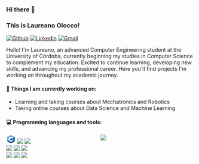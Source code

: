 ### Hi there 👋 
### This is Laureano Olocco!

[![Github](https://img.shields.io/badge/-Github-000?style=flat&logo=Github&logoColor=white)](https://github.com/LaureanoOlocco)
[![Linkedin](https://img.shields.io/badge/-LinkedIn-blue?style=flat&logo=Linkedin&logoColor=white)](https://www.linkedin.com/in/laureanoolocco)
[![Gmail](https://img.shields.io/badge/-Gmail-c14438?style=flat&logo=Gmail&logoColor=white)](mailto:laureanoolocco@gmail.com)


Hello! I'm Laureano, an advanced Computer Engineering student at the University of Córdoba, 
currently beginning my studies in Computer Science to complement my education.
Excited to continue learning, developing new skills, and advancing my professional career. Here you'll find projects 
I'm working on throughout my academic journey.

#### 🌱 Things I am currently working on: 
- Learning and taking courses about Mechatronics and Robotics
- Taking online courses about Data Science and Machine Learning


#### :computer: Programming languages and tools: 
<p>
	<img width="50%" align="right" src="https://github-readme-stats.vercel.app/api?username=LaureanoOlocco&show_icons=true&hide=contribs,prs&cache_seconds=86400&theme=transparent" />

<code><img width="5%" src="https://github.com/vscode-icons/vscode-icons/blob/master/icons/file_type_cpp3.svg"></code>
<code><img width="10%" src="https://www.vectorlogo.zone/logos/java/java-ar21.svg"></code>
<code><img width="10%" src="https://www.vectorlogo.zone/logos/python/python-ar21.svg"></code>
<br />
<code><img width="5%" src="https://github.com/abrahamcalf/programming-languages-logos/blob/master/src/c/c.svg"></code>
<code><img width="10%" src="https://www.vectorlogo.zone/logos/git-scm/git-scm-ar21.svg"></code>
<code><img width="10%" src="https://www.vectorlogo.zone/logos/github/github-ar21.svg"></code>
<br />
<code><img width="5%" src="https://www.vectorlogo.zone/logos/visualstudio_code/visualstudio_code-icon.svg"></code>
<code><img width="10%" src="https://www.vectorlogo.zone/logos/trello/trello-ar21.svg"></code>
<code><img width="10%" src="https://www.vectorlogo.zone/logos/linux/linux-ar21.svg"></code>
</p>
